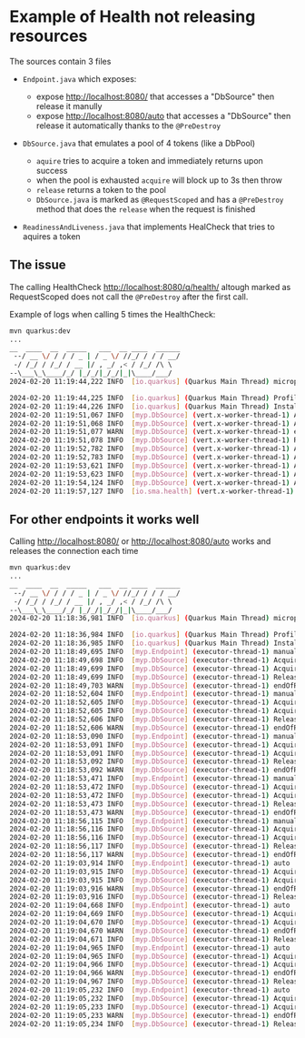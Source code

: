 # Example of Health not releasing resources

The sources contain 3 files

- `Endpoint.java` which exposes:
  - expose <http://localhost:8080/> that accesses a "DbSource" then release it manully
  - expose <http://localhost:8080/auto> that accesses a "DbSource" then release it automatically thanks to the `@PreDestroy`

- `DbSource.java` that emulates a pool of 4 tokens (like a DbPool)
  - `aquire` tries to acquire a token and immediately returns upon success
  - when the pool is exhausted `acquire` will block up to 3s then throw
  - `release` returns a token to the pool
  - `DbSource.java` is marked as `@RequestScoped` and has a `@PreDestroy` method that does the `release` when the request is finished

- `ReadinessAndLiveness.java` that implements HealCheck that tries to aquires a token

## The issue

The calling HealthCheck <http://localhost:8080/q/health/> altough marked as RequestScoped does not call the `@PreDestroy` after the first call.

Example of logs when calling 5 times the HealthCheck:

```sh
mvn quarkus:dev
...
__  ____  __  _____   ___  __ ____  ______ 
 --/ __ \/ / / / _ | / _ \/ //_/ / / / __/ 
 -/ /_/ / /_/ / __ |/ , _/ ,< / /_/ /\ \   
--\___\_\____/_/ |_/_/|_/_/|_|\____/___/   
2024-02-20 11:19:44,222 INFO  [io.quarkus] (Quarkus Main Thread) microprofile-health-quickstart 1.0.0-SNAPSHOT on JVM (powered by Quarkus 3.6.7) started in 1.572s. Listening on: http://0.0.0.0:8080

2024-02-20 11:19:44,225 INFO  [io.quarkus] (Quarkus Main Thread) Profile dev activated. Live Coding activated.
2024-02-20 11:19:44,226 INFO  [io.quarkus] (Quarkus Main Thread) Installed features: [cdi, resteasy-reactive, smallrye-context-propagation, smallrye-health, vertx]
2024-02-20 11:19:51,067 INFO  [myp.DbSource] (vert.x-worker-thread-1) Acquire...
2024-02-20 11:19:51,068 INFO  [myp.DbSource] (vert.x-worker-thread-1) Acquire OK!1
2024-02-20 11:19:51,077 WARN  [myp.DbSource] (vert.x-worker-thread-1) endOfRequest called
2024-02-20 11:19:51,078 INFO  [myp.DbSource] (vert.x-worker-thread-1) Release
2024-02-20 11:19:52,782 INFO  [myp.DbSource] (vert.x-worker-thread-1) Acquire...
2024-02-20 11:19:52,783 INFO  [myp.DbSource] (vert.x-worker-thread-1) Acquire OK!1
2024-02-20 11:19:53,621 INFO  [myp.DbSource] (vert.x-worker-thread-1) Acquire...
2024-02-20 11:19:53,623 INFO  [myp.DbSource] (vert.x-worker-thread-1) Acquire OK!0
2024-02-20 11:19:54,124 INFO  [myp.DbSource] (vert.x-worker-thread-1) Acquire...
2024-02-20 11:19:57,127 INFO  [io.sma.health] (vert.x-worker-thread-1) SRHCK01001: Reporting health down status: {"status":"DOWN","checks":[{"name":"DbConnection","status":"DOWN","data":{"Exception":"Could not acquire on time"}}]}
```

## For other endpoints it works well

Calling <http://localhost:8080/> or <http://localhost:8080/auto> works and releases the connection each time

```sh
mvn quarkus:dev
...
__  ____  __  _____   ___  __ ____  ______ 
 --/ __ \/ / / / _ | / _ \/ //_/ / / / __/ 
 -/ /_/ / /_/ / __ |/ , _/ ,< / /_/ /\ \   
--\___\_\____/_/ |_/_/|_/_/|_|\____/___/   
2024-02-20 11:18:36,981 INFO  [io.quarkus] (Quarkus Main Thread) microprofile-health-quickstart 1.0.0-SNAPSHOT on JVM (powered by Quarkus 3.6.7) started in 1.559s. Listening on: http://0.0.0.0:8080

2024-02-20 11:18:36,984 INFO  [io.quarkus] (Quarkus Main Thread) Profile dev activated. Live Coding activated.
2024-02-20 11:18:36,985 INFO  [io.quarkus] (Quarkus Main Thread) Installed features: [cdi, resteasy-reactive, smallrye-context-propagation, smallrye-health, vertx]
2024-02-20 11:18:49,695 INFO  [myp.Endpoint] (executor-thread-1) manual
2024-02-20 11:18:49,698 INFO  [myp.DbSource] (executor-thread-1) Acquire...
2024-02-20 11:18:49,699 INFO  [myp.DbSource] (executor-thread-1) Acquire OK!1
2024-02-20 11:18:49,699 INFO  [myp.DbSource] (executor-thread-1) Release
2024-02-20 11:18:49,703 WARN  [myp.DbSource] (executor-thread-1) endOfRequest called
2024-02-20 11:18:52,604 INFO  [myp.Endpoint] (executor-thread-1) manual
2024-02-20 11:18:52,605 INFO  [myp.DbSource] (executor-thread-1) Acquire...
2024-02-20 11:18:52,605 INFO  [myp.DbSource] (executor-thread-1) Acquire OK!1
2024-02-20 11:18:52,606 INFO  [myp.DbSource] (executor-thread-1) Release
2024-02-20 11:18:52,606 WARN  [myp.DbSource] (executor-thread-1) endOfRequest called
2024-02-20 11:18:53,090 INFO  [myp.Endpoint] (executor-thread-1) manual
2024-02-20 11:18:53,091 INFO  [myp.DbSource] (executor-thread-1) Acquire...
2024-02-20 11:18:53,091 INFO  [myp.DbSource] (executor-thread-1) Acquire OK!1
2024-02-20 11:18:53,092 INFO  [myp.DbSource] (executor-thread-1) Release
2024-02-20 11:18:53,092 WARN  [myp.DbSource] (executor-thread-1) endOfRequest called
2024-02-20 11:18:53,471 INFO  [myp.Endpoint] (executor-thread-1) manual
2024-02-20 11:18:53,472 INFO  [myp.DbSource] (executor-thread-1) Acquire...
2024-02-20 11:18:53,472 INFO  [myp.DbSource] (executor-thread-1) Acquire OK!1
2024-02-20 11:18:53,473 INFO  [myp.DbSource] (executor-thread-1) Release
2024-02-20 11:18:53,473 WARN  [myp.DbSource] (executor-thread-1) endOfRequest called
2024-02-20 11:18:56,115 INFO  [myp.Endpoint] (executor-thread-1) manual
2024-02-20 11:18:56,116 INFO  [myp.DbSource] (executor-thread-1) Acquire...
2024-02-20 11:18:56,116 INFO  [myp.DbSource] (executor-thread-1) Acquire OK!1
2024-02-20 11:18:56,117 INFO  [myp.DbSource] (executor-thread-1) Release
2024-02-20 11:18:56,117 WARN  [myp.DbSource] (executor-thread-1) endOfRequest called
2024-02-20 11:19:03,914 INFO  [myp.Endpoint] (executor-thread-1) auto
2024-02-20 11:19:03,915 INFO  [myp.DbSource] (executor-thread-1) Acquire...
2024-02-20 11:19:03,915 INFO  [myp.DbSource] (executor-thread-1) Acquire OK!1
2024-02-20 11:19:03,916 WARN  [myp.DbSource] (executor-thread-1) endOfRequest called
2024-02-20 11:19:03,916 INFO  [myp.DbSource] (executor-thread-1) Release
2024-02-20 11:19:04,668 INFO  [myp.Endpoint] (executor-thread-1) auto
2024-02-20 11:19:04,669 INFO  [myp.DbSource] (executor-thread-1) Acquire...
2024-02-20 11:19:04,670 INFO  [myp.DbSource] (executor-thread-1) Acquire OK!1
2024-02-20 11:19:04,670 WARN  [myp.DbSource] (executor-thread-1) endOfRequest called
2024-02-20 11:19:04,671 INFO  [myp.DbSource] (executor-thread-1) Release
2024-02-20 11:19:04,965 INFO  [myp.Endpoint] (executor-thread-1) auto
2024-02-20 11:19:04,965 INFO  [myp.DbSource] (executor-thread-1) Acquire...
2024-02-20 11:19:04,966 INFO  [myp.DbSource] (executor-thread-1) Acquire OK!1
2024-02-20 11:19:04,966 WARN  [myp.DbSource] (executor-thread-1) endOfRequest called
2024-02-20 11:19:04,967 INFO  [myp.DbSource] (executor-thread-1) Release
2024-02-20 11:19:05,232 INFO  [myp.Endpoint] (executor-thread-1) auto
2024-02-20 11:19:05,232 INFO  [myp.DbSource] (executor-thread-1) Acquire...
2024-02-20 11:19:05,233 INFO  [myp.DbSource] (executor-thread-1) Acquire OK!1
2024-02-20 11:19:05,233 WARN  [myp.DbSource] (executor-thread-1) endOfRequest called
2024-02-20 11:19:05,234 INFO  [myp.DbSource] (executor-thread-1) Release
```
